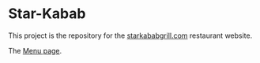 # Star-Kabab

This project is the repository for the [starkababgrill.com](https://starkababgrill.com) restaurant website.

The [Menu page](https://starkababgrill.com.menu.html).
